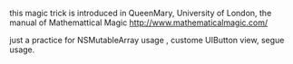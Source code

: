 this magic trick is introduced in QueenMary, University of London, the manual of Mathemattical Magic
http://www.mathematicalmagic.com/

just a practice for NSMutableArray usage , custome UIButton view, segue usage.


